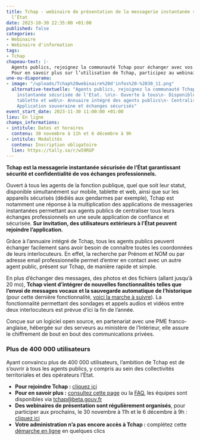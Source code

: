 ```yaml
---
title: Tchap - webinaire de présentation de la messagerie instantanée sécurisée de
  l’État
date: 2023-10-30 22:35:00 +01:00
published: false
categories:
- Webinaire
- Webinaire d'information
tags:
- Tchap
chapeau-text: |-
  Agents publics, rejoignez la communauté Tchap pour échanger avec vos collègues, tous les autres agents publics et tous vos interlocuteurs même externes à l’État, de manière simple et sécurisée.
  Pour en savoir plus sur l’utilisation de Tchap, participez au webinaire de présentation avec les équipes le jeudis 23 novembre et le mardi 5 décembre à xxh, elles répondront à toutes vos questions portant sur l’utilisation de l’outil !
une-ou-diaporama:
- image: "/uploads/Tchap%20webinaire%20d'infos%20-%2030_11.png"
  alternative-textuelle: "Agents publics, rejoignez la communauté Tchap, la messagerie
    instantanée sécurisée de l'Etat. \n\n- Ouverte à tous\n- Disponible sur mobile,
    tablette et web\n- Annuaire intégré des agents publics\n- Centralisation des échanges\n-
    Application souveraine et échanges sécurisés"
event_start_date: 2023-11-30 11:00:00 +01:00
lieu: En ligne
champs_informations:
- intitule: Dates et horaires
  contenu: 30 novembre à 11h et 6 décembre à 9h
- intitule: Modalités
  contenu: Inscription obligatoire
  lien: https://tally.so/r/w59RGP
---
```


**Tchap est la messagerie instantanée sécurisée de l’État garantissant sécurité et confidentialité de vos échanges professionnels.**

Ouvert à tous les agents de la fonction publique, quel que soit leur statut, disponible simultanément sur mobile, tablette et web, ainsi que sur les appareils sécurisés (dédiés aux gendarmes par exemple), Tchap est notamment une réponse à la multiplication des applications de messageries instantanées permettant aux agents publics de centraliser tous leurs échanges professionnels en une seule application de confiance et sécurisée. **Sur invitation, des utilisateurs extérieurs à l’État peuvent rejoindre l’application.**

Grâce à l’annuaire intégré de Tchap, tous les agents publics peuvent échanger facilement sans avoir besoin de connaître toutes les coordonnées de leurs interlocuteurs. En effet, la recherche par Prénom et NOM ou par adresse email professionnelle permet d’entrer en contact avec un autre agent public, présent sur Tchap, de manière rapide et simple.

En plus d’échanger des messages, des photos et des fichiers (allant jusqu’à 20 mo), **Tchap vient d’intégrer de nouvelles fonctionnalités telles que l’envoi de messages vocaux et la sauvegarde automatique de l’historique** (pour cette dernière fonctionnalité, [voici la marche à suivre](https://aide.tchap.beta.gouv.fr/fr/article/pourquoi-dois-je-me-connecter-regulierement-a-tchap-web-sur-ordinateur-web-18f48zi/)). La fonctionnalité permettant des sondages et appels audios et vidéos entre deux interlocuteurs est prévue d’ici la fin de l’année.

Conçue sur un logiciel open source, en partenariat avec une PME franco-anglaise, hébergée sur des serveurs au ministère de l’Intérieur, elle assure le chiffrement de bout en bout des communications privées.

### Plus de 400 000 utilisateurs 
Ayant convaincu plus de 400 000 utilisateurs, l’ambition de Tchap est de s’ouvrir à tous les agents publics, y compris au sein des collectivités territoriales et des opérateurs l’État.

* **Pour rejoindre Tchap :** [cliquez ici](https://tchap.beta.gouv.fr/?mtm_campaign=numerique-gouv-fr)
* **Pour en savoir plus :** [consultez cette page](https://www.numerique.gouv.fr/outils-agents/tchap-messagerie-instantanee-etat/) ou la [FAQ](https://aide.tchap.beta.gouv.fr/fr/), les équipes sont disponibles via [tchap@beta.gouv.fr](tchap@beta.gouv.fr)
* **Des webinaires de présentation sont régulièrement organisés**, pour participer aux prochains, le 30 novembre à 11h et le 6 décembre à 9h  : [cliquez ici](https://tally.so/r/w59RGP)
* **Votre administration n’a pas encore accès à Tchap :** complétez cette [démarche en ligne](https://www.demarches-simplifiees.fr/commencer/utiliser-tchap) en quelques clics